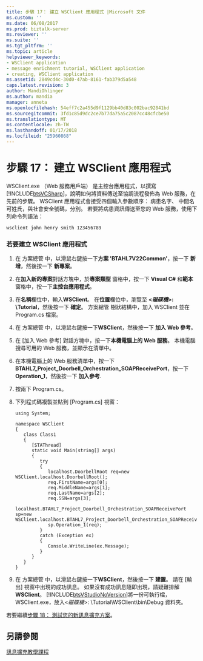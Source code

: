 ```yaml
---
title: 步驟 17： 建立 WSClient 應用程式 |Microsoft 文件
ms.custom: ''
ms.date: 06/08/2017
ms.prod: biztalk-server
ms.reviewer: ''
ms.suite: ''
ms.tgt_pltfrm: ''
ms.topic: article
helpviewer_keywords:
- WSClient application
- message enrichment tutorial, WSClient application
- creating, WSClient application
ms.assetid: 2849cd4c-30d0-47ab-8161-fab379d5a548
caps.latest.revision: 3
author: MandiOhlinger
ms.author: mandia
manager: anneta
ms.openlocfilehash: 54eff7c2a455d9f1129bb40d83c002bac92841bd
ms.sourcegitcommit: 3fd1c85d9dc2ce7b77da75a5c2087cc48cfcbe50
ms.translationtype: MT
ms.contentlocale: zh-TW
ms.lasthandoff: 01/17/2018
ms.locfileid: "25960868"
---
```

# <a name="step-17-create-the-wsclient-application"></a>步驟 17： 建立 WSClient 應用程式
WSClient.exe （Web 服務用戶端） 是主控台應用程式，以撰寫[!INCLUDE[btsVCSharp](../../includes/btsvcsharp-md.md)]，說明如何將資料傳送至協調流程發佈為 Web 服務，在先前的步驟。 WSClient 應用程式會接受四個輸入參數順序： 病患名字、 中間名可姓氏，與社會安全號碼，分別。 若要將病患資訊傳送至您的 Web 服務，使用下列命令列語法：  
  
```  
wsclient john henry smith 123456789  
```  
  
### <a name="to-create-the-wsclient-application"></a>若要建立 WSClient 應用程式  
  
1.  在 方案總管 中，以滑鼠右鍵按一下**方案 'BTAHL7V22Common'**，按一下 **新增**，然後按一下 **新專案**。  
  
2.  在**加入新的專案**對話方塊中，於**專案類型** 窗格中，按一下  **Visual C#** 和**範本** 窗格中，按一下**主控台應用程式**。  
  
3.  在**名稱**欄位中，輸入**WSClient**。 在**位置**欄位中，瀏覽至 **\<*磁碟機*\>: \Tutorial**，然後按一下 **確定**。 方案總管 樹狀結構中，加入 WSClient 並在 Program.cs 檔案。  
  
4.  在 方案總管 中，以滑鼠右鍵按一下**WSClient**，然後按一下 **加入 Web 參考**。  
  
5.  在 [加入 Web 參考] 對話方塊中，按一下**本機電腦上的 Web 服務**。 本機電腦搜尋可用的 Web 服務，並顯示在清單中。  
  
6.  在本機電腦上的 Web 服務清單中，按一下  **BTAHL7_Project_Doorbell_Orchestration_SOAPReceivePort**，按一下  **Operation_1**，然後按一下 **加入參考**.  
  
7.  按兩下 Program.cs。  
  
8.  下列程式碼複製並貼到 [Program.cs] 視窗：  
  
    ```  
    using System;  
  
    namespace WSClient  
    {  
       class Class1  
       {  
          [STAThread]  
          static void Main(string[] args)  
          {  
             try   
             {  
                localhost.DoorbellRoot req=new WSClient.localhost.DoorbellRoot();  
                req.FirstName=args[0];  
                req.MiddleName=args[1];  
                req.LastName=args[2];  
                req.SSN=args[3];  
                localhost.BTAHL7_Project_Doorbell_Orchestration_SOAPReceivePort sp=new WSClient.localhost.BTAHL7_Project_Doorbell_Orchestration_SOAPReceivePort();  
                sp.Operation_1(req);  
             }  
             catch (Exception ex)  
             {  
                Console.WriteLine(ex.Message);  
             }  
          }  
       }  
    }  
    ```  
  
9. 在 方案總管 中，以滑鼠右鍵按一下**WSClient**，然後按一下 **建置**。 請在 [輸出] 視窗中出現的成功訊息。 如果沒有成功訊息隨即出現，請疑難排解**WSClient**。 [!INCLUDE[btsVStudioNoVersion](../../includes/btsvstudionoversion-md.md)]將一份可執行檔，WSClient.exe，放入\<*磁碟機*\>: \Tutorial\WSClient\bin\Debug 資料夾。  
  
 若要繼續[步驟 18： 測試您的新訊息擴充方案](../../adapters-and-accelerators/accelerator-hl7/step-18-test-your-new-message-enrichment-solution.md)。  
  
## <a name="see-also"></a>另請參閱  
 [訊息擴充教學課程](../../adapters-and-accelerators/accelerator-hl7/message-enrichment-tutorial.md)